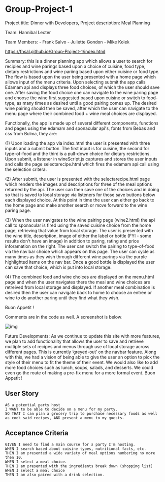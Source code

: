 # Group-Project-1

Project title:  Dinner with Developers,    Project description: Meal Planning 

Team:  Hannibal Lecter

Team Members: 
    - Frank Salvo
    - Juliette Gondon
    - Mike Kolek

https://fhsal.github.io/Group-Project-1/index.html

Summary: this is a dinner planning app which allows a user to search for recipies and wine parings based upon a choice of cuisine, food type, dietary restrictions and wine pariing based upon either cuisine or food type.   The flow is based upon the user being presented with a home page which allows input of the menu criteria.  Upon selecting submit the app calls Edamam api and displays three food choices, of which the user should save one.   After saving the food choice one can navigate to the wine paring page and choose the wine first suggested based upon cuisine or switch to food-type, as many times as desired until a good pairing comes up.   The desired wine pairing should then be saved, after which the user can navigate to the menu page where their combined food + wine meal choices are displayed. 

Functionally, the app is made up of several different components, functions and pages using the edamam and sponacular api's, fonts from Bebas and css from Bulma, they are:

(1) Upon loading the app via index.html the user is presented with three inputs and a submit button.  The first input is for cuisine, the second for type-of-food and the third is a pull-down choice for dietary restrictions.  Upon submit, a listener in wineScript.js captures and stores the user inputs and calls the page selectarecipe.html which fires the edamam api call using the selection critera. 

(2) After submit, the user is presented with the selectarecipe.html page which renders the images and descriptions for three of the meal options returned by the api.  The user can then save one of the choices and in doing so that is saved to local storage via listeners for those save buttons below each displayed choice.    At this point in time the user can either go back to the home page and make another search or move forward to the wine paring page. 

(3) When the user navigates to the wine pairing page (wine2.html) the api call to sponacular is fired using the saved cuisine choice from the home page, retrieving that value from local storage.  The user is presented with the wine title, description, image of either the label or bottle (FYI - some results don't have an image) in addition to paring, rating and price inforamation on the right.   The user can switch the pairing to type-of-food via the nav bar choice which appears on this page.  The user can cycle as many times as they wish through different wine parings via the purple highlighted items on the nav bar.  Once a good bottle is displayed the user can save that choice, which is put into local storage. 

(4) The combined food and wine choices are displayed on the menu.html page and when the user navigates there the meal and wine choices are retreived from local storage and displayed.  If another meal combination is desired then the user can navigate back to home to choose an entree or wine to do another paring until they find what they wish. 

Buon Appetit ! 

Comments are in the code as well. A screenshot is below:

![img](https://github.com/mkolek1015/Group-Project-1/blob/fhsalvo2/images/DinnerWithDevelopers-screenshot.jpg)

Future Developments: As we continue to update this site with more features, we plan to add functionality that allows the user to save and retrieve multiple sets of recipes and menus through use of local storage across different pages. This is currently ‘greyed-out’ on the navbar feature. 
Along with this, we had a vision of being able to give the user an option to pick the style of their menu to fit the theme of their event. We would also like to add more food choices such as lunch, soups, salads, and desserts. We could even go the route of making a pre-fix menu for a more formal event. 
Buon Appetit ! 

## User Story

```
AS a potential party host
I WANT to be able to decide on a menu for my party.
SO THAT I can plan a grocery trip to purchase necessary foods as well as cook said recipes, AND present a menu to my guests.

```

## Acceptance Criteria

```
GIVEN I need to find a main course for a party I'm hosting.
WHEN I search based about cuisine types, nutritional facts, etc.
THEN I am presented a wide variety of meal options numbering no more then 10.
WHEN I select a meal choice.
THEN I am presented with the ingredients break down (shopping list)
WHEN I select a meal choice 
THEN I am also paired with a drink selection.


